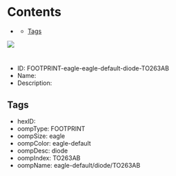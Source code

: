 



Contents
========

* [](#)
	* [Tags](#tags)
  
![][im]
# 

- ID: FOOTPRINT-eagle-eagle-default-diode-TO263AB
- Name: 
- Description: 

## Tags

- hexID: 
- oompType: FOOTPRINT
- oompSize: eagle
- oompColor: eagle-default
- oompDesc: diode
- oompIndex: TO263AB
- oompName: eagle-default/diode/TO263AB



[im]: image.png
